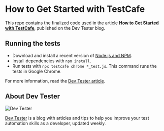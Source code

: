 # How to Get Started with TestCafe

This repo contains the finalized code used in the article [**How to Get Started with TestCafe**](https://dev-tester.com/how-to-get-started-with-testcafe/), published on the Dev Tester blog.

## Running the tests

- Download and install a recent version of [Node.js and NPM](https://nodejs.org/en/download/).
- Install dependencies with `npm install`.
- Run tests with `npx testcafe chrome *_test.js`. This command runs the tests in Google Chrome.

For more information, read the [Dev Tester article](https://dev-tester.com/how-to-get-started-with-testcafe/).

## About Dev Tester

![Dev Tester](https://dev-tester.com/content/images/static/dev_tester_logo_txt_black.png)

[Dev Tester](https://dev-tester.com/) is a blog with articles and tips to help you improve your test automation skills as a developer, updated weekly.

